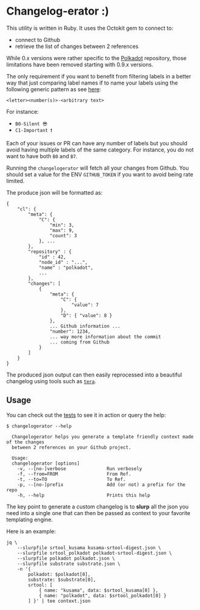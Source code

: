 # Changelog-erator :)

This utility is written in Ruby. It uses the Octokit gem to connect to:
- connect to Github
- retrieve the list of changes between 2 references

While 0.x versions were rather specific to the [Polkadot](https://github.com/paritytech/polkadot) repository, those limitations have been removed starting with 0.9.x versions.

The only requirement if you want to benefit from filtering labels in a better way that just comparing label names if to name your labels using the following generic pattern as see [here](https://github.com/paritytech/polkadot/labels):

`<letter><number(s)>-<arbitrary text>`

For instance:

- `B0-Silent 😎`
- `C1-Important ❗️`

Each of your issues or PR can have any number of labels but you should avoid having multiple labels of the same category. For instance, you do not want to have both `B0` and `B7`.

Running the `changelogerator` will fetch all your changes from Github. You should set a value for the ENV `GITHUB_TOKEN` if you want to avoid being rate limited.

The produce json will be formatted as:
```
{
    "cl": {
        "meta": {
            "C": {
                "min": 3,
                "max": 9,
                "count": 3
            }, ...
        },
        "repository" : {
            "id" : 42,
            "node_id" : "...",
            "name" : "polkadot",
            ...
        },
        "changes": [
            {
                "meta": {
                    "C": {
                        "value": 7
                    },
                    "D": { "value": 8 }
                },
                ... Github information ...
                "number": 1234,
                ... way more information about the commit
                ... coming from Github
            }
        ]
    }
}
```

The produced json output can then easily reprocessed into a beautiful changelog using tools such as [`tera`](https://github.com/chevdor/tera-cli).

## Usage

You can check out the [tests](./test) to see it in action or query the help:

```
$ changelogerator --help

  Changelogerator helps you generate a template friendly context made of the changes
  between 2 references on your Github project.

  Usage:
  changelogerator [options]
    -v, --[no-]verbose               Run verbosely
    -f, --from=FROM                  From Ref.
    -t, --to=TO                      To Ref.
    -p, --[no-]prefix                Add (or not) a prefix for the repo
    -h, --help                       Prints this help
```

The key point to generate a custom changelog is to **slurp** all the json you need into a single one that can then be passed as context to your favorite templating engine.

Here is an example:

```
jq \
    --slurpfile srtool_kusama kusama-srtool-digest.json \
    --slurpfile srtool_polkadot polkadot-srtool-digest.json \
    --slurpfile polkadot polkadot.json \
    --slurpfile substrate substrate.json \
    -n '{
        polkadot: $polkadot[0],
        substrate: $substrate[0],
        srtool: [
            { name: "kusama", data: $srtool_kusama[0] },
            { name: "polkadot", data: $srtool_polkadot[0] }
        ] }' | tee context.json
```
